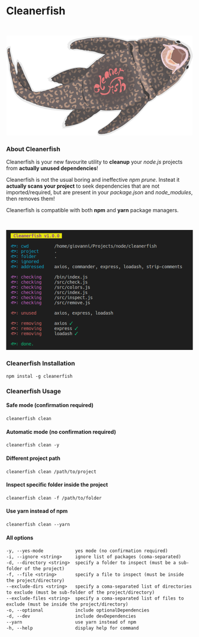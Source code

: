 # Cleanerfish
<br>
<p align="center" width="80%" height="auto">
  <img src="./image.png" alt="cleanerfish screenshot"/>
</p>

### About Cleanerfish
Cleanerfish is your new favourite utility to **cleanup** your *node.js* projects from **actually unused dependencies**!

Cleanerfish is not the usual boring and ineffective *npm prune*. Insteat it **actually scans your project** to seek dependencies that are not imported/required, but are present in your *package.json* and *node_modules*, then removes them!

Cleanerfish is compatible with both **npm** and **yarn** package managers.

<br>
<p align="center">
  <img src="./screenshot.png" alt="cleanerfish screenshot"/>
</p>

### Cleanerfish Installation
```
npm instal -g cleanerfish
```

### Cleanerfish Usage  
#### Safe mode (confirmation required)
```
cleanerfish clean
```

#### Automatic mode (no confirmation required)
```
cleanerfish clean -y
```

#### Different project path
```
cleanerfish clean /path/to/project 
```
#### Inspect specific folder inside the project
```
cleanerfish clean -f /path/to/folder 
```


#### Use yarn instead of npm
```
cleanerfish clean --yarn
```

#### All options
```
-y, --yes-mode            yes mode (no confirmation required)
-i, --ignore <string>     ignore list of packages (coma-separated)
-d, --directory <string>  specify a folder to inspect (must be a sub-folder of the project)
-f, --file <string>       specify a file to inspect (must be inside the project/directory)
--exclude-dirs <string>   specify a coma-separated list of directories to exclude (must be sub-folder of the project/directory)
--exclude-files <string>  specify a coma-separated list of files to exclude (must be inside the project/directory)
-o, --optional            include optionalDependencies
-d, --dev                 include devDependencies
--yarn                    use yarn instead of npm
-h, --help                display help for command
```

